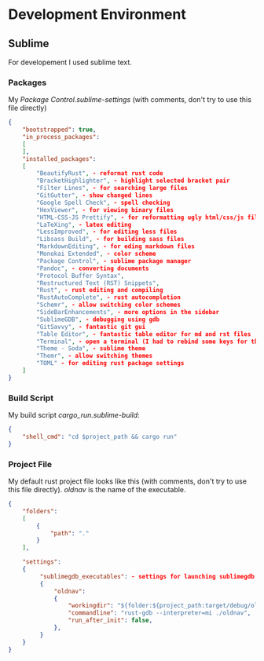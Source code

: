 # Development Environment

## Sublime
For developement I used sublime text.

### Packages

My *Package Control.sublime-settings* (with comments, don't try to use this file directly)

```json
{
    "bootstrapped": true,
    "in_process_packages":
    [
    ],
    "installed_packages":
    [
        "BeautifyRust", - reformat rust code
        "BracketHighlighter", - highlight selected bracket pair
        "Filter Lines", - for searching large files
        "GitGutter", - show changed lines
        "Google Spell Check", - spell checking
        "HexViewer", - for viewing binary files
        "HTML-CSS-JS Prettify", - for reformatting ugly html/css/js files
        "LaTeXing", - latex editing
        "LessImproved", - for editing less files
        "Libsass Build", - for building sass files
        "MarkdownEditing", - for eding markdown files
        "Monokai Extended", - color scheme
        "Package Control", - sublime package manager
        "Pandoc", - converting documents
        "Protocol Buffer Syntax",
        "Restructured Text (RST) Snippets",
        "Rust", - rust editing and compiling
        "RustAutoComplete", - rust autocompletion
        "Schemr", - allow switching color schemes
        "SideBarEnhancements", - more options in the sidebar
        "SublimeGDB", - debugging using gdb
        "GitSavvy", - fantastic git gui
        "Table Editor", - fantastic table editor for md and rst files
        "Terminal", - open a terminal (I had to rebind some keys for this)
        "Theme - Soda", - sublime theme
        "Themr", - allow switching themes
        "TOML" - for editing rust package settings
    ]
}
```

### Build Script
My build script *cargo_run.sublime-build*:

```json
{
    "shell_cmd": "cd $project_path && cargo run"
}

```

### Project File

My default rust project file looks like this (with comments, don't try to use this file directly). *oldnav* is the name of the executable.

```json
{
    "folders":
    [
        {
            "path": "."
        }
    ],

    "settings":
    {
         "sublimegdb_executables": - settings for launching sublimegdb plugin
         {
             "oldnav":
             {
                 "workingdir": "${folder:${project_path:target/debug/oldnav}}",
                 "commandline": "rust-gdb --interpreter=mi ./oldnav",
                 "run_after_init": false,
             },
         }
    }
}
```
